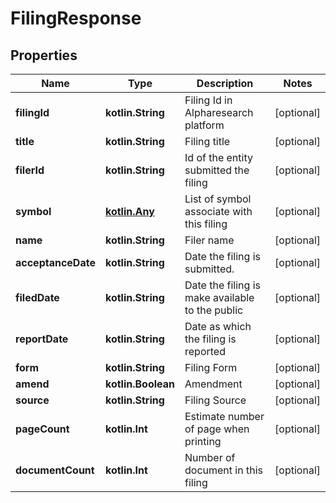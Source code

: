 
# FilingResponse

## Properties
Name | Type | Description | Notes
------------ | ------------- | ------------- | -------------
**filingId** | **kotlin.String** | Filing Id in Alpharesearch platform |  [optional]
**title** | **kotlin.String** | Filing title |  [optional]
**filerId** | **kotlin.String** | Id of the entity submitted the filing |  [optional]
**symbol** | [**kotlin.Any**](.md) | List of symbol associate with this filing |  [optional]
**name** | **kotlin.String** | Filer name |  [optional]
**acceptanceDate** | **kotlin.String** | Date the filing is submitted. |  [optional]
**filedDate** | **kotlin.String** | Date the filing is make available to the public |  [optional]
**reportDate** | **kotlin.String** | Date as which the filing is reported |  [optional]
**form** | **kotlin.String** | Filing Form |  [optional]
**amend** | **kotlin.Boolean** | Amendment |  [optional]
**source** | **kotlin.String** | Filing Source |  [optional]
**pageCount** | **kotlin.Int** | Estimate number of page when printing |  [optional]
**documentCount** | **kotlin.Int** | Number of document in this filing |  [optional]



